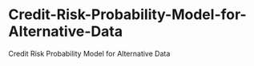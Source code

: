 # Credit-Risk-Probability-Model-for-Alternative-Data
Credit Risk Probability Model for Alternative Data
